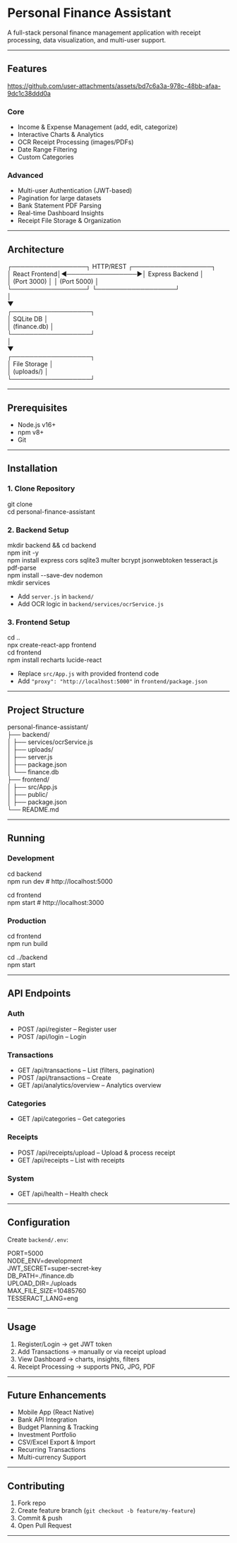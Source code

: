 # Personal Finance Assistant

A full-stack personal finance management application with receipt processing, data visualization, and multi-user support.

---

## Features

https://github.com/user-attachments/assets/bd7c6a3a-978c-48bb-afaa-9dc1c38ddd0a



### Core
- Income & Expense Management (add, edit, categorize)
- Interactive Charts & Analytics
- OCR Receipt Processing (images/PDFs)
- Date Range Filtering
- Custom Categories

### Advanced
- Multi-user Authentication (JWT-based)
- Pagination for large datasets
- Bank Statement PDF Parsing
- Real-time Dashboard Insights
- Receipt File Storage & Organization

---

## Architecture

┌─────────────────┐    HTTP/REST    ┌──────────────────┐  
│   React Frontend│◄────────────────►│ Express Backend  │  
│   (Port 3000)   │                 │  (Port 5000)     │  
└─────────────────┘                 └──────────────────┘  
                                             │  
                                             ▼  
                                    ┌──────────────────┐  
                                    │   SQLite DB      │  
                                    │  (finance.db)    │  
                                    └──────────────────┘  
                                             │  
                                             ▼  
                                    ┌──────────────────┐  
                                    │   File Storage   │  
                                    │  (uploads/)      │  
                                    └──────────────────┘  

---

## Prerequisites
- Node.js v16+
- npm v8+
- Git

---

## Installation

### 1. Clone Repository
git clone <repository-url>  
cd personal-finance-assistant  

### 2. Backend Setup
mkdir backend && cd backend  
npm init -y  
npm install express cors sqlite3 multer bcrypt jsonwebtoken tesseract.js pdf-parse  
npm install --save-dev nodemon  
mkdir services  

- Add `server.js` in `backend/`  
- Add OCR logic in `backend/services/ocrService.js`  

### 3. Frontend Setup
cd ..  
npx create-react-app frontend  
cd frontend  
npm install recharts lucide-react  

- Replace `src/App.js` with provided frontend code  
- Add `"proxy": "http://localhost:5000"` in `frontend/package.json`  

---

## Project Structure

personal-finance-assistant/  
├── backend/  
│   ├── services/ocrService.js  
│   ├── uploads/  
│   ├── server.js  
│   ├── package.json  
│   └── finance.db  
├── frontend/  
│   ├── src/App.js  
│   ├── public/  
│   ├── package.json  
└── README.md  

---

## Running

### Development
cd backend  
npm run dev   # http://localhost:5000  

cd frontend  
npm start     # http://localhost:3000  

### Production
cd frontend  
npm run build  

cd ../backend  
npm start  

---

## API Endpoints

### Auth
- POST /api/register – Register user  
- POST /api/login – Login  

### Transactions
- GET /api/transactions – List (filters, pagination)  
- POST /api/transactions – Create  
- GET /api/analytics/overview – Analytics overview  

### Categories
- GET /api/categories – Get categories  

### Receipts
- POST /api/receipts/upload – Upload & process receipt  
- GET /api/receipts – List with receipts  

### System
- GET /api/health – Health check  

---

## Configuration

Create `backend/.env`:

PORT=5000  
NODE_ENV=development  
JWT_SECRET=super-secret-key  
DB_PATH=./finance.db  
UPLOAD_DIR=./uploads  
MAX_FILE_SIZE=10485760  
TESSERACT_LANG=eng  

---

## Usage

1. Register/Login → get JWT token  
2. Add Transactions → manually or via receipt upload  
3. View Dashboard → charts, insights, filters  
4. Receipt Processing → supports PNG, JPG, PDF  

---

## Future Enhancements
- Mobile App (React Native)  
- Bank API Integration  
- Budget Planning & Tracking  
- Investment Portfolio  
- CSV/Excel Export & Import  
- Recurring Transactions  
- Multi-currency Support  

---

## Contributing
1. Fork repo  
2. Create feature branch (`git checkout -b feature/my-feature`)  
3. Commit & push  
4. Open Pull Request  

---


